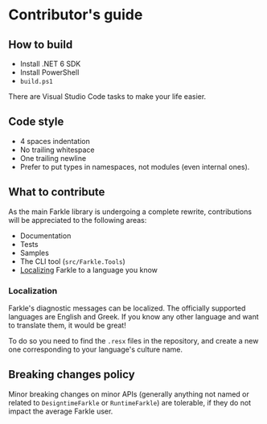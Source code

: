 # Contributor's guide

## How to build

* Install .NET 6 SDK
* Install PowerShell
* `build.ps1`

There are Visual Studio Code tasks to make your life easier.

## Code style

* 4 spaces indentation
* No trailing whitespace
* One trailing newline
* Prefer to put types in namespaces, not modules (even internal ones).

## What to contribute

As the main Farkle library is undergoing a complete rewrite, contributions will be appreciated to the following areas:

* Documentation
* Tests
* Samples
* The CLI tool (`src/Farkle.Tools`)
* [Localizing](#localization) Farkle to a language you know

### Localization

Farkle's diagnostic messages can be localized. The officially supported languages are English and Greek. If you know any other language and want to translate them, it would be great!

To do so you need to find the `.resx` files in the repository, and create a new one corresponding to your language's culture name.

## Breaking changes policy

Minor breaking changes on minor APIs (generally anything not named or related to `DesigntimeFarkle` or `RuntimeFarkle`) are tolerable, if they do not impact the average Farkle user.
